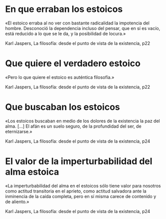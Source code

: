 # En que erraban los estoicos

«El estoico erraba al no ver con bastante radicalidad la impotencia del hombre. Desconoció la dependencia incluso del pensar, que en sí es vacío, está reducido a lo que se le da, y la posibilidad de locura.»

Karl Jaspers, La filosofía: desde el punto de vista de la existencia, p22

# Que quiere el verdadero estoico

«Pero lo que quiere el estoico es auténtica filosofía.»

Karl Jaspers, La filosofía: desde el punto de vista de la existencia, p22

# Que buscaban los estoicos

«Los estoicos buscaban en medio de los dolores de la existencia la paz del alma. [...] El afán es un suelo seguro, de la profundidad del ser, de eternizarse.»

Karl Jaspers, La filosofía: desde el punto de vista de la existencia, p24

# El valor de la imperturbabilidad del alma estoica

«La imperturbabilidad del alma en el estoicos sólo tiene valor para nosotros como actitud transitoria en el aprieto, como actitud salvadora ante la inminencia de la caída completa, pero en sí misma carece de contenido y de aliento.»

Karl Jaspers, La filosofía: desde el punto de vista de la existencia, p24